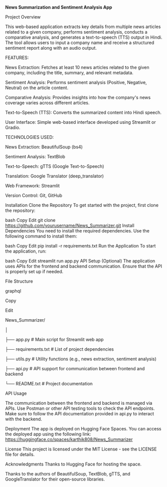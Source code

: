 **News Summarization and Sentiment Analysis App**


Project Overview

This web-based application extracts key details from multiple news articles related to a given company, performs sentiment analysis, conducts a comparative analysis, and generates a text-to-speech (TTS) output in Hindi. The tool allows users to input a company name and receive a structured sentiment report along with an audio output.

FEATURES:

News Extraction: Fetches at least 10 news articles related to the given company, including the title, summary, and relevant metadata.

Sentiment Analysis: Performs sentiment analysis (Positive, Negative, Neutral) on the article content.

Comparative Analysis: Provides insights into how the company's news coverage varies across different articles.

Text-to-Speech (TTS): Converts the summarized content into Hindi speech.

User Interface: Simple web-based interface developed using Streamlit or Gradio.

TECHNOLOGIES USED:

News Extraction: BeautifulSoup (bs4)

Sentiment Analysis: TextBlob

Text-to-Speech: gTTS (Google Text-to-Speech)

Translation: Google Translator (deep_translator)

Web Framework: Streamlit 

Version Control: Git, GitHub

Installation
Clone the Repository
To get started with the project, first clone the repository:

bash
Copy
Edit
git clone https://github.com/yourusername/News_Summarizer.git
Install Dependencies
You need to install the required dependencies. Use the following command to install them:

bash
Copy
Edit
pip install -r requirements.txt
Run the Application
To start the application, run:

bash
Copy
Edit
streamlit run app.py
API Setup (Optional)
The application uses APIs for the frontend and backend communication. Ensure that the API is properly set up if needed.

File Structure

graphql

Copy

Edit

News_Summarizer/

│

├── app.py                  # Main script for Streamlit web app

├── requirements.txt        # List of project dependencies

├── utils.py                # Utility functions (e.g., news extraction, sentiment analysis)

├── api.py                  # API support for communication between frontend and backend

└── README.txt              # Project documentation

API Usage

The communication between the frontend and backend is managed via APIs. Use Postman or other API testing tools to check the API endpoints. Make sure to follow the API documentation provided in api.py to interact with the backend.

Deployment
The app is deployed on Hugging Face Spaces. You can access the deployed app using the following link: https://huggingface.co/spaces/karthik808/News_Summarizer

License
This project is licensed under the MIT License - see the LICENSE file for details.

Acknowledgments
Thanks to Hugging Face for hosting the space.

Thanks to the authors of BeautifulSoup, TextBlob, gTTS, and GoogleTranslator for their open-source libraries.

 
